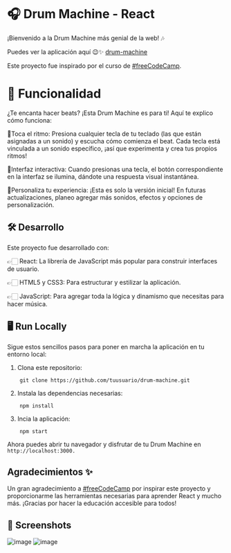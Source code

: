 # 🎧 Drum Machine - React

¡Bienvenido a la Drum Machine más genial de la web! 🎶

Puedes ver la aplicación aquí 😉✨ [drum-machine](https://fcc-drum-machine-by-niko.netlify.app/)

Este proyecto fue inspirado por el curso de [#freeCodeCamp](https://www.freecodecamp.org/espanol/learn/front-end-development-libraries/front-end-development-libraries-projects/build-a-drum-machine). 

# 🚀 Funcionalidad
¿Te encanta hacer beats? ¡Esta Drum Machine es para ti! Aquí te explico cómo funciona:

🔷Toca el ritmo: Presiona cualquier tecla de tu teclado (las que están asignadas a un sonido) y escucha cómo comienza el beat. Cada tecla está vinculada a un sonido específico, ¡así que experimenta y crea tus propios ritmos!

🔷Interfaz interactiva: Cuando presionas una tecla, el botón correspondiente en la interfaz se ilumina, dándote una respuesta visual instantánea.

🔷Personaliza tu experiencia: ¡Esta es solo la versión inicial! En futuras actualizaciones, planeo agregar más sonidos, efectos y opciones de personalización.


## 🛠️ Desarrollo

Este proyecto fue desarrollado con:

👉🏻 React: La librería de JavaScript más popular para construir interfaces de usuario.

👉🏻 HTML5 y CSS3: Para estructurar y estilizar la aplicación.

👉🏻 JavaScript: Para agregar toda la lógica y dinamismo que necesitas para hacer música.

## 🖥️ Run Locally

Sigue estos sencillos pasos para poner en marcha la aplicación en tu entorno local:

1. Clona este repositorio: 
```
    git clone https://github.com/tuusuario/drum-machine.git
```
2. Instala las dependencias necesarias: 
```
    npm install
```
3. Incia la aplicación: 
```
    npm start
```

Ahora puedes abrir tu navegador y disfrutar de tu Drum Machine en `http://localhost:3000.`
## Agradecimientos ✨ 
Un gran agradecimiento a [#freeCodeCamp](https://www.freecodecamp.org/espanol/learn/front-end-development-libraries/) por inspirar este proyecto y proporcionarme las herramientas necesarias para aprender React y mucho más. ¡Gracias por hacer la educación accesible para todos!


## 📸 Screenshots
![image](https://github.com/user-attachments/assets/983a8006-c34f-45f1-85ce-162394f2c199)
![image](https://github.com/user-attachments/assets/d3a058d2-15ed-4df0-9258-38868636cf3b)
